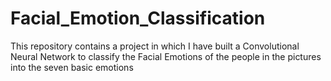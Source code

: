 # Facial_Emotion_Classification
This repository contains a project in which I have built a Convolutional Neural Network to classify the Facial Emotions of the people in the pictures into the seven basic emotions
